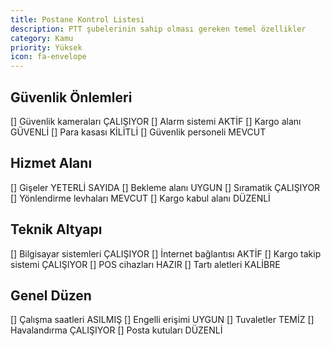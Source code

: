 ```yaml
---
title: Postane Kontrol Listesi
description: PTT şubelerinin sahip olması gereken temel özellikler
category: Kamu
priority: Yüksek
icon: fa-envelope
---
```


## Güvenlik Önlemleri

[] Güvenlik kameraları ÇALIŞIYOR
[] Alarm sistemi AKTİF
[] Kargo alanı GÜVENLİ
[] Para kasası KİLİTLİ
[] Güvenlik personeli MEVCUT

## Hizmet Alanı

[] Gişeler YETERLİ SAYIDA
[] Bekleme alanı UYGUN
[] Sıramatik ÇALIŞIYOR
[] Yönlendirme levhaları MEVCUT
[] Kargo kabul alanı DÜZENLİ

## Teknik Altyapı

[] Bilgisayar sistemleri ÇALIŞIYOR
[] İnternet bağlantısı AKTİF
[] Kargo takip sistemi ÇALIŞIYOR
[] POS cihazları HAZIR
[] Tartı aletleri KALİBRE

## Genel Düzen

[] Çalışma saatleri ASILMIŞ
[] Engelli erişimi UYGUN
[] Tuvaletler TEMİZ
[] Havalandırma ÇALIŞIYOR
[] Posta kutuları DÜZENLİ
